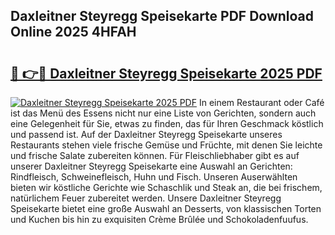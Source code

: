## Daxleitner Steyregg Speisekarte PDF Download Online 2025 4HFAH

# <h2><a href="http://gc6ssmc.nevu.top/?p=Daxleitner+Steyregg+Speisekarte">🔗 👉🔴 Daxleitner Steyregg Speisekarte 2025 PDF</a></h2>

[![Daxleitner Steyregg Speisekarte 2025 PDF](https://i.imgur.com/dBaPXMq.png)](http://gc6ssmc.nevu.top/?p=Daxleitner+Steyregg+Speisekarte)
In einem Restaurant oder Café ist das Menü des Essens nicht nur eine Liste von Gerichten, sondern auch eine Gelegenheit für Sie, etwas zu finden, das für Ihren Geschmack köstlich und passend ist. Auf der Daxleitner Steyregg Speisekarte unseres Restaurants stehen viele frische Gemüse und Früchte, mit denen Sie leichte und frische Salate zubereiten können. Für Fleischliebhaber gibt es auf unserer Daxleitner Steyregg Speisekarte eine Auswahl an Gerichten: Rindfleisch, Schweinefleisch, Huhn und Fisch. Unseren Auserwählten bieten wir köstliche Gerichte wie Schaschlik und Steak an, die bei frischem, natürlichem Feuer zubereitet werden. Unsere Daxleitner Steyregg Speisekarte bietet eine große Auswahl an Desserts, von klassischen Torten und Kuchen bis hin zu exquisiten Crème Brûlée und Schokoladenfuufus.

